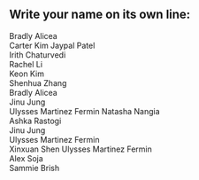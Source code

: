 ## Write your name on its own line:   
Bradly Alicea    
Carter Kim
Jaypal Patel    
Irith Chaturvedi   
Rachel Li    
Keon Kim    
Shenhua Zhang   
Bradly Alicea         
Jinu Jung    
Ulysses Martinez Fermin
Natasha Nangia    
Ashka Rastogi    
Jinu Jung      
Ulysses Martinez Fermin     
Xinxuan Shen
Ulysses Martinez Fermin    
Alex Soja    
Sammie Brish
